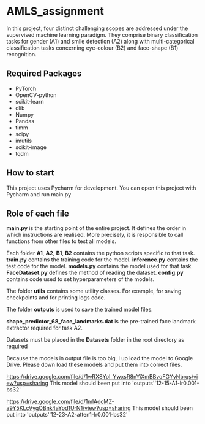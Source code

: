 # AMLS_assignment

In this project, four distinct challenging scopes are addressed under the supervised machine learning paradigm. They comprise binary classification tasks for gender (A1) and smile detection (A2) along with multi-categorical classification tasks concerning eye-colour (B2) and face-shape (B1) recognition.

## Required Packages

- PyTorch
- OpenCV-python
- scikit-learn
- dlib
- Numpy
- Pandas
- timm
- scipy
- imutils
- scikit-image
- tqdm

## How to start

This project uses Pycharm for development. You can open this project with Pycharm and run main.py

## Role of each file

**main.py** is the starting point of the entire project. It defines the order in which instructions are realised. More precisely, it is responsible to call functions from other files to test all models.

Each folder **A1**, **A2**, **B1**, **B2** contains the python scripts specific to that task. **train.py** contains the training code for the model. **inference.py** contains the test code for the model. **models.py** contains the model used for that task. **FaceDataset.py** defines the method of reading the dataset. **config.py** contains code used to set hyperparameters of the models.

The folder **utils** contains some utility classes. For example, for saving checkpoints and for printing logs code.

The folder **outputs** is used to save the trained model files.

**shape_predictor_68_face_landmarks.dat** is the pre-trained face landmark extractor required for task A2.

Datasets must be placed in the **Datasets** folder in the root directory as required

Because the models in output file is too big, I up load the model to Google Drive. Please down load these models and put them into correct files.

https://drive.google.com/file/d/1wRXSYoI_YwxsR8nYiXmBBvoFGYvNbrqs/view?usp=sharing  This model should been put into 'outputs''12-15-A1-lr0.001-bs32'

https://drive.google.com/file/d/1mlAdcMZ-a9Y5KLcVygOBnk4aYpd1UrN1/view?usp=sharing  This model should been put into 'outputs''12-23-A2-atten1-lr0.001-bs32'
